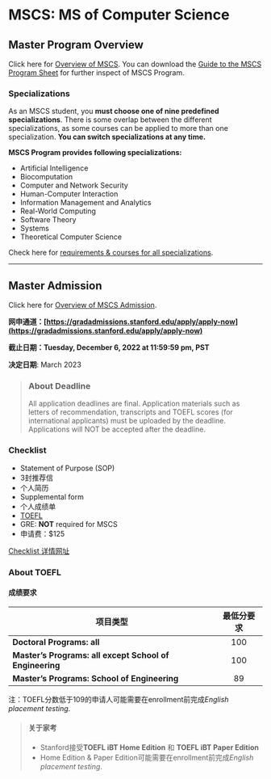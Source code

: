 # MSCS: MS of Computer Science
## Master Program Overview
Click here for [Overview of MSCS](https://cs.stanford.edu/academics/masters).
You can download the <a href="psguide2223.pdf" target="_blank">Guide to the MSCS Program Sheet</a> for further inspect of MSCS Program.

### Specializations
As an MSCS student, you **must choose one of nine predefined specializations**. There is some overlap between the different specializations, as some courses can be applied to more than one specialization.
**You can switch specializations at any time.**

**MSCS Program provides following specializations:**

- Artificial Intelligence
- Biocomputation
- Computer and Network Security
- Human-Computer Interaction
- Information Management and Analytics
- Real-World Computing
- Software Theory
- Systems
- Theoretical Computer Science

Check here for [requirements & courses for all specializations](https://cs.stanford.edu/academics/masters/choosing-specialization).

---

## Master Admission
Click here for [Overview of MSCS Admission](https://cs.stanford.edu/academics/masters).

**网申通道：[https://gradadmissions.stanford.edu/apply/apply-now](https://gradadmissions.stanford.edu/apply/apply-now)**

**截止日期：Tuesday, December 6, 2022 at 11:59:59 pm, PST**

**决定日期**: March 2023

> ### About Deadline
> All application deadlines are final. Application materials such as letters of recommendation, transcripts and TOEFL scores (for international applicants) must be uploaded by the deadline. Applications will NOT be accepted after the deadline.

### Checklist

- Statement of Purpose (SOP)
- 3封推荐信
- 个人简历
- Supplemental form
- 个人成绩单
- [TOEFL](###About)
- GRE: **NOT** required for MSCS
- 申请费：$125

[Checklist 详情网址](https://cs.stanford.edu/admissions/masters/application-checklist)



### About TOEFL
#### 成绩要求

|  项目类型  | 最低分要求  |
|  ---  | :---:  |
|  **Doctoral Programs: all**  | 100 |
| **Master’s Programs: all except School of Engineering**  | 100 |
|  **Master’s Programs: School of Engineering** | 89 |

注：TOEFL分数低于109的申请人可能需要在enrollment前完成*English placement testing*.

> #### 关于家考
> - Stanford接受**TOEFL iBT Home Edition** 和 **TOEFL iBT Paper Edition**
> - Home Edition & Paper Edition可能需要在enrollment前完成*English placement testing*.
